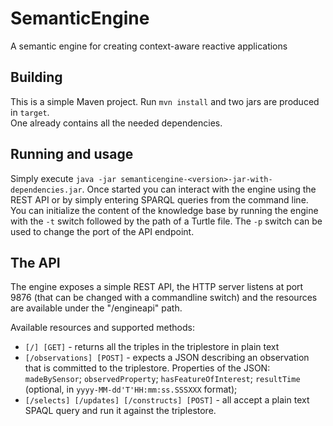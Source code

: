 # SemanticEngine
A semantic engine for creating context-aware reactive applications

## Building
This is a simple Maven project. Run `mvn install` and two jars are produced in `target`.  
One already contains all the needed dependencies.

## Running and usage
Simply execute `java -jar semanticengine-<version>-jar-with-dependencies.jar`.
Once started you can interact with the engine using the REST API or by simply entering 
SPARQL queries from the command line.
You can initialize the content of the knowledge base by running the engine with the 
`-t` switch followed by the path of a Turtle file. The `-p` switch can be used to change 
the port of the API endpoint.

## The API
The engine exposes a simple REST API, the HTTP server listens at port 9876 (that can 
be changed with a commandline switch) and the 
resources are available under the "/engineapi" path.

Available resources and supported methods:
- `[/] [GET]` - returns all the triples in the triplestore in plain text
- `[/observations] [POST]` - expects a JSON describing an observation that is committed 
  to the triplestore. Properties of the JSON: `madeBySensor`; `observedProperty`; `hasFeatureOfInterest`; 
  `resultTime` (optional, in `yyyy-MM-dd'T'HH:mm:ss.SSSXXX` format); 
- `[/selects] [/updates] [/constructs] [POST]` - all accept a plain text SPAQL query and run 
  it against the triplestore.
